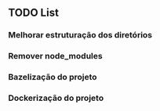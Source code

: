 ## TODO List
### Melhorar estruturação dos diretórios
### Remover node_modules
### Bazelização do projeto
### Dockerização do projeto
